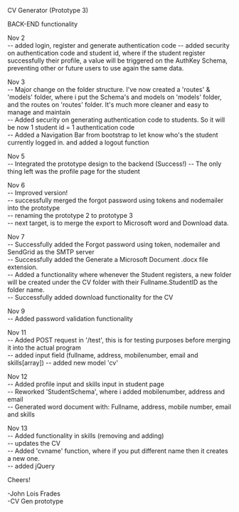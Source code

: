 CV Generator (Prototype 3)

BACK-END functionality


Nov 2<br>
-- added login, register and generate authentication code
-- added security on authentication code and student id, where if the student register successfully their profile, a value will be triggered on the AuthKey Schema, preventing other or future users to use again the same data. <br>

Nov 3 <br>
-- Major change on the folder structure. I've now created a 'routes' & 'models' folder, where i put the Schema's and models on 'models' folder, and the routes on 'routes' folder. It's much more cleaner and easy to manage and maintain <br>
-- Added security on generating authentication code to students. So it will be now 1 student id = 1 authentication code <br>
-- Added a Navigation Bar from bootstrap to let know who's the student currently logged in. and added a logout function <br>

Nov 5 <br>
-- Integrated the prototype design to the backend (Success!)
-- The only thing left was the profile page for the student
<br>

Nov 6 <br>
-- Improved version! <br>
-- successfully merged the forgot password using tokens and nodemailer into the prototype <br>
-- renaming the prototype 2 to prototype 3 <br>
-- next target, is to merge the export to Microsoft word and Download data. <br>


Nov 7 <br>
-- Successfully added the Forgot password using token, nodemailer and SendGrid as the SMTP server <br>
-- Successfully added the Generate a Microsoft Document .docx file extension. <br>
-- Added a functionality where whenever the Student registers, a new folder will be created under the CV folder with their Fullname.StudentID as the folder name. <br>
-- Successfully added download functionality for the CV <br>

Nov 9 <br>
-- Added password validation functionality


Nov 11 <br>
-- Added POST request in '/test', this is for testing purposes before merging it into the actual program <br>
-- added input field (fullname, address, mobilenumber, email and skills[array])
-- added new model 'cv'


Nov 12 <br>
-- Added profile input and skills input in student page <br>
-- Reworked 'StudentSchema', where i added mobilenumber, address and email <br>
-- Generated word document with: Fullname, address, mobile number, email and skills <br>

Nov 13 <br>
-- Added functionality in skills (removing and adding) <br>
-- updates the CV <br>
-- Added 'cvname' function, where if you put different name then it creates a new one. <br>
-- added jQuery


Cheers! <br>

-John Lois Frades <br>
-CV Gen prototype